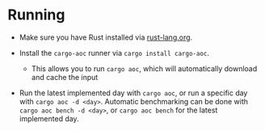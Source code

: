 # Running

- Make sure you have Rust installed via [rust-lang.org](https://www.rust-lang.org/learn/get-started).

- Install the `cargo-aoc` runner via `cargo install cargo-aoc`.

  - This allows you to run `cargo aoc`, which will automatically download and cache the input

- Run the latest implemented day with `cargo aoc`, or run a specific day with `cargo aoc -d <day>`. Automatic benchmarking can be done with `cargo aoc bench -d <day>`, or `cargo aoc bench` for the latest implemented day.
